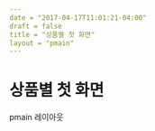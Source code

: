 ```yaml
---
date = "2017-04-17T11:01:21-04:00"
draft = false
title = "상품별 첫 화면"
layout = "pmain"
---
```


# 상품별 첫 화면

pmain 레이아웃
